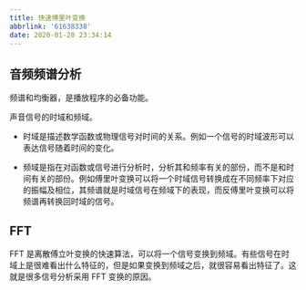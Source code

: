 ```yaml
---
title: 快速傅里叶变换
abbrlink: '61638338'
date: 2020-01-28 23:34:14
---
```


## 音频频谱分析

频谱和均衡器，是播放程序的必备功能。

声音信号的时域和频域。

- 时域是描述数学函数或物理信号对时间的关系。例如一个信号的时域波形可以表达信号随着时间的变化。

- 频域是指在对函数或信号进行分析时，分析其和频率有关的部份，而不是和时间有关的部份。例如傅里叶变换可以将一个时域信号转换成在不同频率下对应的振幅及相位，其频谱就是时域信号在频域下的表现，而反傅里叶变换可以将频谱再转换回时域的信号。

## FFT

FFT 是离散傅立叶变换的快速算法，可以将一个信号变换到频域。有些信号在时域上是很难看出什么特征的，但是如果变换到频域之后，就很容易看出特征了。这就是很多信号分析采用 FFT 变换的原因。
